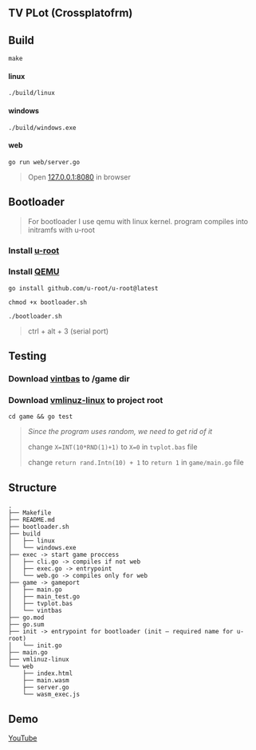 ## TV PLot (Crossplatofrm)

## Build

`make`

#### linux

`./build/linux`

#### windows

`./build/windows.exe`

#### web

`go run web/server.go`
> Open [127.0.0.1:8080](http://127.0.0.1:8080) in browser

## Bootloader

> For bootloader I use qemu with linux kernel. program compiles into initramfs with u-root

### Install [u-root](https://github.com/u-root/u-root)

### Install [QEMU](https://www.qemu.org/download/)

`go install github.com/u-root/u-root@latest`

`chmod +x bootloader.sh`

`./bootloader.sh`
> ctrl + alt + 3 (serial port)

## Testing

### Download [vintbas](http://www.vintage-basic.net/download.html) to /game dir

### Download [vmlinuz-linux](http://ftp.swin.edu.au/archlinux/iso/2023.09.01/arch/boot/x86_64/) to project root

`cd game && go test`
> *Since the program uses random, we need to get rid of it*
>
> change `X=INT(10*RND(1)+1)` to `X=0` in `tvplot.bas` file
>
> change `return rand.Intn(10) + 1` to `return 1` in `game/main.go` file

## Structure

```
.
├── Makefile
├── README.md
├── bootloader.sh
├── build
│   ├── linux
│   └── windows.exe
├── exec -> start game proccess
│   ├── cli.go -> compiles if not web
│   ├── exec.go -> entrypoint
│   └── web.go -> compiles only for web
├── game -> gameport
│   ├── main.go
│   ├── main_test.go
│   ├── tvplot.bas
│   └── vintbas
├── go.mod
├── go.sum
├── init -> entrypoint for bootloader (init – required name for u-root)
│   └── init.go
├── main.go
├── vmlinuz-linux
└── web
    ├── index.html
    ├── main.wasm
    ├── server.go
    └── wasm_exec.js
```

## Demo
[YouTube](https://www.youtube.com/watch?v=boAdzGuOIRg)